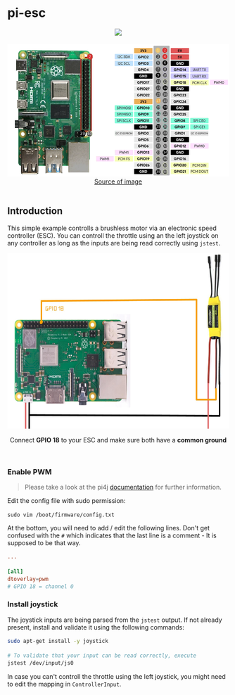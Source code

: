 # pi-esc

<div align="center">
    <img src="https://img.shields.io/badge/Raspberry%20Pi-4B-red?style=for-the-badge&logo=raspberrypi&logoSize=large" />
</div>

<br />

<div align="center">
    <img src="assets/pinout.webp" height="300px" width="545px">
    <br />
    <a href="https://randomnerdtutorials.com/raspberry-pi-pwm-python/">
        Source of image
    </a>
</div>

<br />

## Introduction

This simple example controlls a brushless motor via an electronic speed controller (ESC).
You can controll the throttle using an the left joystick on any controller as long as the inputs are being read correctly using `jstest`. 

<div align="center">
    <img src="assets/pintout_drawing.jpg" height="400px" width="545px">
    <p>
        Connect <b>GPIO 18</b> to your ESC and make sure both have a <b>common ground</b>
    </p>
    <br />
</div>

### Enable PWM

> Please take a look at the pi4j [documentation](https://www.pi4j.com/documentation/io-examples/pwm/) for further information.

Edit the config file with sudo permission:

`sudo vim /boot/firmware/config.txt`

At the bottom, you will need to add / edit the following lines.
Don't get confused with the `#` which indicates that the last line is a comment - It is supposed to be that way.

```toml
...

[all]
dtoverlay=pwm
# GPIO 18 = channel 0
```

### Install joystick 

The joystick inputs are being parsed from the `jstest` output.
If not already present, install and validate it using the following commands:

```bash
sudo apt-get install -y joystick

# To validate that your input can be read correctly, execute
jstest /dev/input/js0
```

In case you can't controll the throttle using the left joystick, you might need to edit the mapping in `ControllerInput`.
